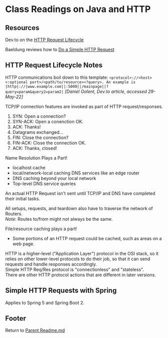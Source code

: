 # Class Readings on Java and HTTP

## Resources

Dev.to on the [HTTP Request Lifecycle](https://dev.to/dangolant/things-i-brushed-up-on-this-week-the-http-request-lifecycle-)  

Baeldung reviews how to [Do a Simple HTTP Request](https://www.baeldung.com/java-http-request)  

## HTTP Request Lifecycle Notes

HTTP communications boil down to this template: `<protocol>://<host><:optional port>/<path/to/resource><?query>. An example is |http|://|www.example.com||:5000||/mainpage||?query=param&query2=param2|` *[Daniel Golent, Dev.to article, accessed 29-May-22]*  

TCP/IP connection features are invoked as part of HTTP request/responses.  

1. SYN: Open a connection?
2. SYN-ACK: Open a conenction OK.
3. ACK: Thanks!
4. Datagrams exchanged...
5. FIN: Close the connection?
6. FIN-ACK: Close the connection OK.
7. ACK: Thanks, closed!

Name Resolution Plays a Part!

- localhost cache
- local/network-local caching DNS services like an edge router
- DNS caching beyond your local network
- Top-level DNS service queries

An actual HTTP Request isn't sent until TCP/IP and DNS have completed their initial tasks.  

All setups, requests, and teardown also have to traverse the network of Routers.  
*Note*: Routes to/from might not always be the same.  

File/resource caching plays a part!

- Some portions of an HTTP request could be cached, such as areas on a web page.

HTTP is a higher-level ("Application Layer") protocol in the OSI stack, so it relies on other lower-level protocols to do their job, so that it can send requests and handle responses accordingly.  
Simple HTTP Req/Res protocol is "connectionless" and "stateless".  
There are other HTTP protocol actions that are different in later versions.  

## Simple HTTP Requests with Spring

Applies to Spring 5 and Spring Boot 2.  

## Footer

Return to [Parent Readme.md](../README.html)  
